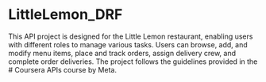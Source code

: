 # LittleLemon_DRF
This API project is designed for the Little Lemon restaurant, enabling users with different roles to manage various tasks. Users can browse, add, and modify menu items, place and track orders, assign delivery crew, and complete order deliveries. The project follows the guidelines provided in the # Coursera APIs course by Meta.
